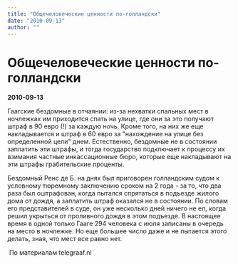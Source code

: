 ```yaml
---
title: "Oбщечеловеческие ценности по-голландски"
date: "2010-09-13"
author: ""
---
```


# Oбщечеловеческие ценности по-голландски

**2010-09-13** 

Гаагские бездомные в отчаянии: из-за нехватки спальных мест в ночлежках им приходится спать на улице, где они за это получают штраф в 90 евро (!) за каждую ночь. Кроме того, на них же еще накладывается и штраф в 60 евро за "нахождение на улице без определенной цели" днем. Естественно, бездомные не в состоянии заплатить эти штрафы, и тогда государство подключает к процессу их взимания частные инкассационные бюро, которые еще накладывают на эти штрафы грабительские проценты. 

Бездомный Ренс де Б. на днях был приговорен голландским судом к условному тюремному заключению сроком на 2 года - за то, что два раза был оштрафован, когда пытался спрятаться в подъезде жилого дома от дождя, а заплатить штраф оказался не в состоянии. По словам его представителей в суде, он уже несколько дней ничего не ел, когда решил укрыться от проливного дождя в этом подъезде. В настоящее время в одной только Гааге 294 человека с июля записаны в очередь на место в ночлежке. Но еще большее число даже и не пытается этого делать, зная, что мест все равно нет.

 По материалам telegraaf.nl